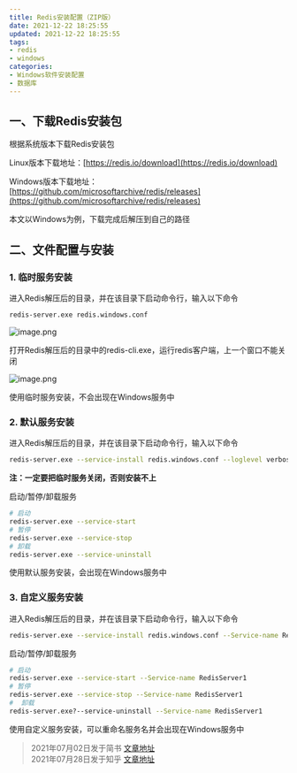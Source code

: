 ```yaml
---
title: Redis安装配置（ZIP版）
date: 2021-12-22 18:25:55
updated: 2021-12-22 18:25:55
tags:
- redis
- windows
categories:
- Windows软件安装配置
- 数据库
---
```

## 一、下载Redis安装包

根据系统版本下载Redis安装包

Linux版本下载地址：[https://redis.io/download](https://redis.io/download)

Windows版本下载地址：[https://github.com/microsoftarchive/redis/releases](https://github.com/microsoftarchive/redis/releases)

本文以Windows为例，下载完成后解压到自己的路径

## 二、文件配置与安装

### 1. 临时服务安装

进入Redis解压后的目录，并在该目录下启动命令行，输入以下命令

``` bash
redis-server.exe redis.windows.conf
```

![image.png](https://13812700839.github.io/MyImageBed/images/repository/installConfigNote/note3-1.png)


打开Redis解压后的目录中的redis-cli.exe，运行redis客户端，上一个窗口不能关闭

![image.png](https://13812700839.github.io/MyImageBed/images/repository/installConfigNote/note3-2.png)


使用临时服务安装，不会出现在Windows服务中

### 2. 默认服务安装

进入Redis解压后的目录，并在该目录下启动命令行，输入以下命令

``` bash
redis-server.exe --service-install redis.windows.conf --loglevel verbose
```

**注：一定要把临时服务关闭，否则安装不上**

启动/暂停/卸载服务

``` bash
# 启动
redis-server.exe --service-start
# 暂停
redis-server.exe --service-stop
# 卸载
redis-server.exe --service-uninstall
```

使用默认服务安装，会出现在Windows服务中

### 3. 自定义服务安装

进入Redis解压后的目录，并在该目录下启动命令行，输入以下命令

``` bash
redis-server.exe --service-install redis.windows.conf --Service-name RedisServer1 --loglevel verbose
```

启动/暂停/卸载服务

``` bash
# 启动
redis-server.exe --service-start --Service-name RedisServer1
# 暂停
redis-server.exe --service-stop --Service-name RedisServer1
#  卸载
redis-server.exe?--service-uninstall --Service-name RedisServer1
```

使用自定义服务安装，可以重命名服务名并会出现在Windows服务中

> 2021年07月02日发于简书 [文章地址](https://www.jianshu.com/p/ca829a56f00d)  
> 2021年07月28日发于知乎 [文章地址](https://zhuanlan.zhihu.com/p/389705449)